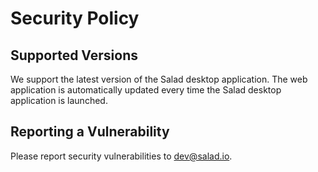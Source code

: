 # Security Policy

## Supported Versions

We support the latest version of the Salad desktop application. The web application is automatically updated every time the Salad desktop application is launched.

## Reporting a Vulnerability

Please report security vulnerabilities to dev@salad.io.
